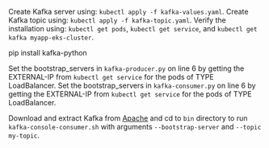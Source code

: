 Create Kafka server using: `kubectl apply -f kafka-values.yaml`.
Create Kafka topic using: `kubectl apply -f kafka-topic.yaml`.
Verify the installation using: `kubectl get pods`, `kubectl get service`, and `kubectl get kafka myapp-eks-cluster`.

pip install kafka-python

Set the bootstrap_servers in `kafka-producer.py` on line 6 by getting the EXTERNAL-IP from `kubectl get service` for the pods of TYPE LoadBalancer.
Set the bootstrap_servers in `kafka-consumer.py` on line 6 by getting the EXTERNAL-IP from `kubectl get service` for the pods of TYPE LoadBalancer.

Download and extract Kafka from [Apache](https://kafka.apache.org/downloads) and cd to `bin` directory to run `kafka-console-consumer.sh` with arguments `--bootstrap-server` and `--topic my-topic`.